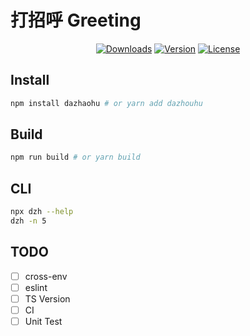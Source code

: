 # 打招呼 Greeting
<p align="center">
  <a href="https://npmcharts.com/compare/dazhaohu?minimal=true"><img src="https://img.shields.io/npm/dm/dazhaohu.svg" alt="Downloads"></a>
  <a href="https://www.npmjs.com/package/dazhoad"><img src="https://img.shields.io/npm/v/dazhaohu.svg" alt="Version"></a>
  <a href="https://www.npmjs.com/package/dazhaohu"><img src="https://img.shields.io/npm/l/dazhaohu.svg" alt="License"></a>
  <br>
</p>

## Install

```bash
npm install dazhaohu # or yarn add dazhouhu
```

## Build

```bash
npm run build # or yarn build
```

## CLI

```bash
npx dzh --help
dzh -n 5
```

## TODO

* [ ] cross-env
* [ ] eslint
* [ ] TS Version
* [ ] CI
* [ ] Unit Test
